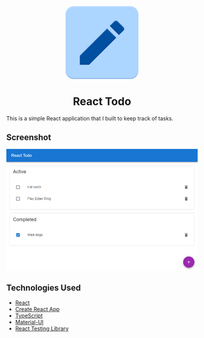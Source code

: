 <p align="center">
    <img alt="" src="./public/logo192.png"/>
</p>
<h1 align="center">
  React Todo
</h1>

This is a simple React application that I built to keep track of tasks.

## Screenshot
![A simple todo app with two columns for active and completed tasks](./assets/Screenshot1.png)

## Technologies Used
- [React](https://reactjs.org/)
- [Create React App](https://create-react-app.dev/)
- [TypeScript](https://www.typescriptlang.org/)
- [Material-UI](https://mui.com/)
- [React Testing Library](https://testing-library.com/docs/react-testing-library/intro/)
